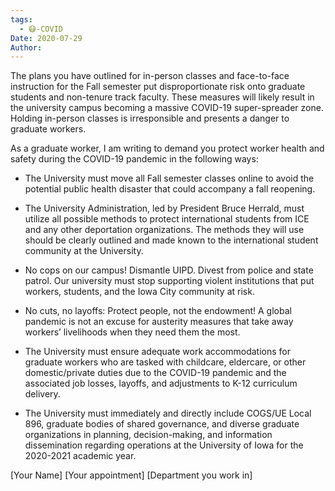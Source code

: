 ```yaml
---
tags:
  - 😷-COVID
Date: 2020-07-29
Author: 
---
```

The plans you have outlined for in-person classes and face-to-face instruction for the Fall semester put disproportionate risk onto graduate students and non-tenure track faculty. These measures will likely result in the university campus becoming a massive COVID-19 super-spreader zone. Holding in-person classes is irresponsible and presents a danger to graduate workers. 

As a graduate worker, I am writing to demand you protect worker health and safety during the COVID-19 pandemic in the following ways: 

- The University must move all Fall semester classes online to avoid the potential public health disaster that could accompany a fall reopening.

- The University Administration, led by President Bruce Herrald, must utilize all possible methods to protect international students from ICE and any other deportation organizations. The methods they will use should be clearly outlined and made known to the international student community at the University.

- No cops on our campus! Dismantle UIPD. Divest from police and state patrol. Our university must stop supporting violent institutions that put workers, students, and the Iowa City community at risk. 

- No cuts, no layoffs: Protect people, not the endowment! A global pandemic is not an excuse for austerity measures that take away workers’ livelihoods when they need them the most.

- The University must ensure adequate work accommodations for graduate workers who are tasked with childcare, eldercare, or other domestic/private duties due to the COVID-19 pandemic and the associated job losses, layoffs, and adjustments to K-12 curriculum delivery. 

- The University must immediately and directly include COGS/UE Local 896, graduate bodies of shared governance, and diverse graduate organizations in planning, decision-making, and information dissemination regarding operations at the University of Iowa for the 2020-2021 academic year. 

[Your Name] [Your appointment] [Department you work in]
